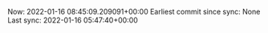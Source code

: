 Now: 2022-01-16 08:45:09.209091+00:00 Earliest commit since sync: None Last sync: 2022-01-16 05:47:40+00:00
